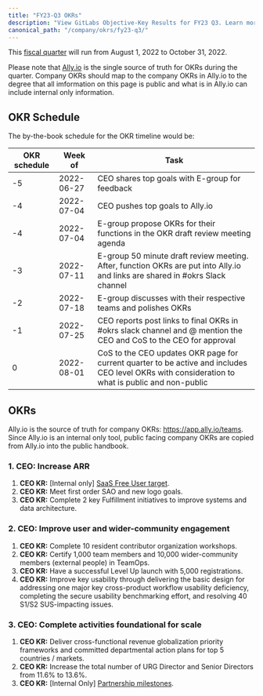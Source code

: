 ```yaml
---
title: "FY23-Q3 OKRs"
description: "View GitLabs Objective-Key Results for FY23 Q3. Learn more here!"
canonical_path: "/company/okrs/fy23-q3/"
---
```


This [fiscal quarter](/handbook/finance/#fiscal-year) will run from August 1, 2022 to October 31, 2022.

Please note that [Ally.io](https://app.ally.io/) is the single source of truth for OKRs during the quarter. Company OKRs should map to the company OKRs in Ally.io to the degree that all imformation on this page is public and what is in Ally.io can include internal only information.

## OKR Schedule

The by-the-book schedule for the OKR timeline would be:

| OKR schedule | Week of | Task |
| ------ | ------ | ------ |
| -5 | 2022-06-27 | CEO shares top goals with E-group for feedback |
| -4 | 2022-07-04 | CEO pushes top goals to Ally.io |
| -4 | 2022-07-04 | E-group propose OKRs for their functions in the OKR draft review meeting agenda |
| -3 | 2022-07-11 | E-group 50 minute draft review meeting. After, function OKRs are put into Ally.io and links are shared in #okrs Slack channel  |
| -2 | 2022-07-18 | E-group discusses with their respective teams and polishes OKRs |
| -1 | 2022-07-25 | CEO reports post links to final OKRs in #okrs slack channel and @ mention the CEO and CoS to the CEO for approval |
| 0  | 2022-08-01 | CoS to the CEO updates OKR page for current quarter to be active and includes CEO level OKRs with consideration to what is public and non-public |

## OKRs

Ally.io is the source of truth for company OKRs: <https://app.ally.io/teams>. Since Ally.io is an internal only tool, public facing company OKRs are copied from Ally.io into the public handbook.

### 1. CEO: Increase ARR

1. **CEO KR:** [Internal only] [SaaS Free User target](https://app.ally.io/objectives/2212758?time_period_id=155987).
1. **CEO KR:** Meet first order SAO and new logo goals.
1. **CEO KR:** Complete 2 key Fulfillment initiatives to improve systems and data architecture.

### 2. CEO: Improve user and wider-community engagement

1. **CEO KR:** Complete 10 resident contributor organization workshops.
1. **CEO KR:** Certify 1,000 team members and 10,000 wider-community members (external people) in TeamOps.
1. **CEO KR:** Have a successful Level Up launch with 5,000 registrations.
1. **CEO KR:** Improve key usability through delivering the basic design for addressing one major key cross-product workflow usability deficiency, completing the secure usability benchmarking effort, and resolving 40 S1/S2 SUS-impacting issues.

### 3. CEO: Complete activities foundational for scale

1. **CEO KR:** Deliver cross-functional revenue globalization priority frameworks and committed departmental action plans for top 5 countries / markets.
1. **CEO KR:** Increase the total number of URG Director and Senior Directors from 11.6% to 13.6%.
1. **CEO KR:** [Internal Only] [Partnership milestones](https://app.ally.io/objectives/2212871?time_period_id=155987).
